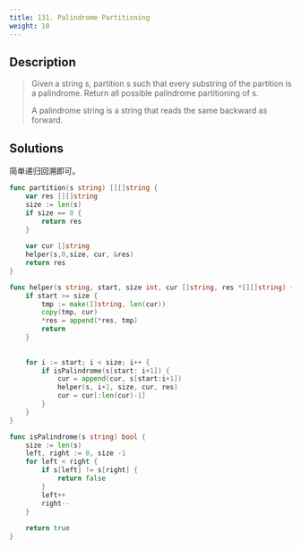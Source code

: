 ```yaml
---
title: 131. Palindrome Partitioning
weight: 10
---
```

## Description
> Given a string s, partition s such that every substring of the partition is a palindrome. Return all possible palindrome partitioning of s.
> 
> A palindrome string is a string that reads the same backward as forward.


## Solutions

简单递归回溯即可。
```go
func partition(s string) [][]string {
    var res [][]string
    size := len(s)
    if size == 0 {
        return res
    }
    
    var cur []string
    helper(s,0,size, cur, &res)
    return res
}

func helper(s string, start, size int, cur []string, res *[][]string) {
    if start >= size {
        tmp := make([]string, len(cur))
        copy(tmp, cur)
        *res = append(*res, tmp)
        return
    }
    
    
    for i := start; i < size; i++ {
        if isPalindrome(s[start: i+1]) {
            cur = append(cur, s[start:i+1])
            helper(s, i+1, size, cur, res)
            cur = cur[:len(cur)-1]
        }
    }
}

func isPalindrome(s string) bool {
    size := len(s)
    left, right := 0, size -1
    for left < right {
        if s[left] != s[right] {
            return false
        }
        left++
        right--
    }
    
    return true
}
```
